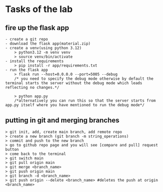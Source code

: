 # Tasks of the lab

## fire up the flask app

    - create a git repo
    - download the flask app(material.zip)
    - create a venv(using python 3.12)
        > python3.12 -m venv venv
        > source venv/bin/activate
    - install the requirements
        > pip install -r app/requirements.txt
    - run the flask app
        > flask run --host=0.0.0.0 --port=5005 --debug
        /* you need to specify the debug mode otherwise by default the terminal starts the server without the debug mode which leads reflecting no changes.*/

        > python app.py
        /*alternatively you can run this so that the server starts from app.py itself where you have mentioned to run the debug mode*/

## putting in git and merging branches

    > git init, add, create main branch, add remote repo
    > create a new branch (git branch -m string_operations)
    > commit and push to the new branch
    > go to github repo page and you will see [compare and pull] request button
    > come back to the terminal
    > git switch main
    > git pull origin main
    > git merge <branch_name>
    > git push origin main
    > git branch -d <branch_name>
    > git push origin --delete <branch_name> #deletes the push at origin <branch_name>
